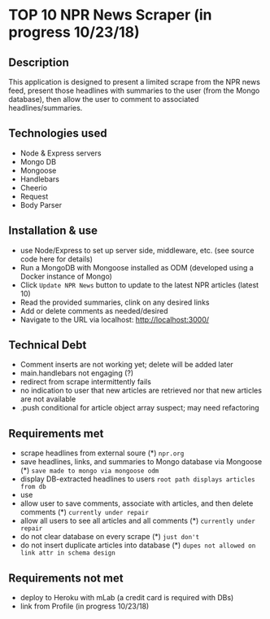 # TOP 10 NPR News Scraper (in progress 10/23/18)

## Description
This application is designed to present a limited scrape from the NPR news feed, present those headlines with summaries to the user (from the Mongo database), then allow the user to comment to associated headlines/summaries.

## Technologies used
- Node & Express servers
- Mongo DB
- Mongoose
- Handlebars
- Cheerio
- Request
- Body Parser

## Installation & use
- use Node/Express to set up server side, middleware, etc. (see source code here for details)
- Run a MongoDB with Mongoose installed as ODM (developed using a Docker instance of Mongo)
- Click `Update NPR News` button to update to the latest NPR articles (latest 10)
- Read the provided summaries, clink on any desired links
- Add or delete comments as needed/desired
- Navigate to the URL via localhost: <http://localhost:3000/>

## Technical Debt
- Comment inserts are not working yet; delete will be added later
- main.handlebars not engaging (?)
- redirect from scrape intermittently fails
- no indication to user that new articles are retrieved nor that new articles are not available
- .push conditional for article object array suspect; may need refactoring

## Requirements met
- scrape headlines from external soure (*) `npr.org`
- save headlines, links, and summaries to Mongo database via Mongoose (*) `save made to mongo via mongoose odm`
- display DB-extracted headlines to users `root path displays articles from db`
- use 
- allow user to save comments, associate with articles, and then delete comments (*) `currently under repair`
- allow all users to see all articles and all comments (*) `currently under repair `
- do not clear database on every scrape (*) `just don't`
- do not insert duplicate articles into database (*) `dupes not allowed on link attr in schema design`

## Requirements not met
- deploy to Heroku with mLab (a credit card is required with DBs)
- link from Profile (in progress 10/23/18)

